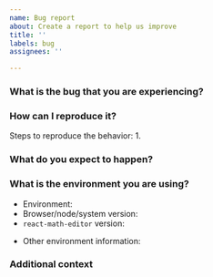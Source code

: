 ```yaml
---
name: Bug report
about: Create a report to help us improve
title: ''
labels: bug
assignees: ''

---
```


<!-- This issue template is only to help you get started. If you feel like you can write a clear and concise issue report without using the template, feel free to tweak it or completely get rid of it. -->

### What is the bug that you are experiencing?
<!-- A clear and concise description of what the bug is. -->

### How can I reproduce it?
<!-- This helps me narrow down the bug's cause, and also helps me provide workarounds or solutions to you. Please help me help you! -->
Steps to reproduce the behavior:
1. 

### What do you expect to happen?
<!-- A clear and concise description of what you expected to happen. If applicable, add screenshots to help explain your problem. -->

### What is the environment you are using?
<!-- Please be as exhaustive as possible. You can also include this in the reproducible steps. -->
- Environment<!-- (e.g. Node.js, desktop, mobile...) -->: 
- Browser/node/system version<!-- (e.g. chrome 92.0.4515.131 (Official Build); MacOS 10.15...) -->: 
- `react-math-editor` version<!-- (e.g. 1.0.0-alpha.0...) -->: 
<!-- Note: please ensure that your package version is reasonably new, and if it's not the latest, that a bug fix has not been applied in the subsequent releases. -->
- Other environment information:

### Additional context
<!-- Add any other context about the problem here. -->
